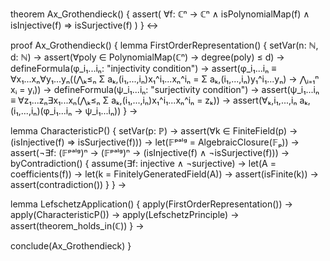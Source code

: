 theorem Ax_Grothendieck() {
  assert(
    ∀f: ℂⁿ → ℂⁿ ∧ 
    isPolynomialMap(f) ∧ 
    isInjective(f) ⇒
    isSurjective(f)
  )
} ↔

proof Ax_Grothendieck() {
  lemma FirstOrderRepresentation() {
    setVar(n: ℕ, d: ℕ) →
    assert(∀poly ∈ PolynomialMap(ℂⁿ) →
      degree(poly) ≤ d) →
    defineFormula(φ_i₁...iₙ: "injectivity condition") →
    assert(φ_i₁...iₙ ≡ 
      ∀x₁...xₙ∀y₁...yₙ((⋀ₖ≤ₙ Σ aₖ,(i₁,...,iₙ)x₁^i₁...xₙ^iₙ = 
      Σ aₖ,(i₁,...,iₙ)y₁^i₁...yₙ) → ⋀ᵢ₌₁ⁿ xᵢ = yᵢ)) →
    defineFormula(ψ_i₁...iₙ: "surjectivity condition") →
    assert(ψ_i₁...iₙ ≡ 
      ∀z₁...zₙ∃x₁...xₙ(⋀ₖ≤ₙ Σ aₖ,(i₁,...,iₙ)x₁^i₁...xₙ^iₙ = zₖ)) →
    assert(∀ₖ,i₁,...,iₙ aₖ,(i₁,...,iₙ)(φ_i₁...iₙ → ψ_i₁...iₙ))
  } →
  
  lemma CharacteristicP() {
    setVar(p: ℙ) →
    assert(∀k ∈ FiniteField(p) →
      (isInjective(f) ⇒ isSurjective(f))) →
    let(𝔽ᵖᵃˡᵍ = AlgebraicClosure(𝔽ₚ)) →
    assert(¬∃f: (𝔽ᵖᵃˡᵍ)ⁿ → (𝔽ᵖᵃˡᵍ)ⁿ → 
      (isInjective(f) ∧ ¬isSurjective(f))) →
    byContradiction() {
      assume(∃f: injective ∧ ¬surjective) →
      let(A = coefficients(f)) →
      let(k = FinitelyGeneratedField(A)) →
      assert(isFinite(k)) →
      assert(contradiction())
    }
  } →

  lemma LefschetzApplication() {
    apply(FirstOrderRepresentation()) →
    apply(CharacteristicP()) →
    apply(LefschetzPrinciple) →
    assert(theorem_holds_in(ℂ))
  } →
  
  conclude(Ax_Grothendieck)
}